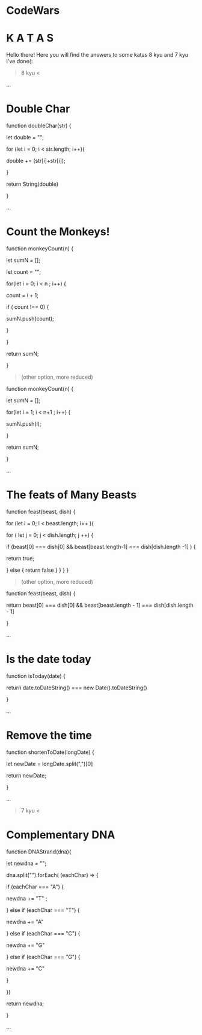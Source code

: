 # CodeWars 
# K A T A S 
Hello there! Here you will find the answers to some katas 8 kyu and 7 kyu I've done(:  

> 8 kyu <

...

# Double Char 

function doubleChar(str) {

  let double = "";
  
  for (let i = 0; i < str.length; i++){
  
  double += (str[i]+str[i]);
  
  }
  
  return String(double)

}

...

# Count the Monkeys!

function monkeyCount(n) {

  let sumN = [];
  
  let count = "";

  for(let i = 0; i < n ; i++) {
  
  count = i + 1;
  
  if ( count !== 0) {
  
  sumN.push(count);
      
  }
  
  }
  
  return sumN;
    
  }

> (other option, more reduced)

function monkeyCount(n) {

  let sumN = [];
  
  for(let i = 1; i < n+1 ; i++) {
  
   sumN.push(i);
      
}
  
  return sumN;
  
}

...

# The feats of Many Beasts 

function feast(beast, dish) {
  
  for (let i = 0; i < beast.length; i++ ){
  
   for ( let j = 0; j < dish.length; j ++) {
      
   if (beast[0] === dish[0] && beast[beast.length-1] === dish[dish.length -1] ) {
   
   return true;
   
   } else {
    return false
     }
    }
   }
  }
    
> (other option, more reduced)
 
 function feast(beast, dish) {

  return beast[0] === dish[0] && beast[beast.length - 1] === dish[dish.length - 1]
   
}

...

# Is the date today

function isToday(date) {

 return date.toDateString() === new Date().toDateString()
 
}

...

# Remove the time

function shortenToDate(longDate) {

let newDate = longDate.split(",")[0]

return newDate;
  
}

...

> 7 kyu <

# Complementary DNA

function DNAStrand(dna){
  
  let newdna = "";
  
 dna.split("").forEach( (eachChar) => {
 
   if (eachChar === "A") {
   
   newdna += "T" ;

} else if (eachChar === "T") {

newdna += "A"

} else if (eachChar === "C") {

newdna += "G"

} else if (eachChar === "G") {
    
   newdna += "C"
  
  }

})

  return newdna;

}

...

